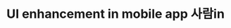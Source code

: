 ---
title: UI enhancement in mobile app 사람in
weight: 6
image_path: /assets/images/project/HCI.png
description: Proposed new interface and interaction system for current mobile application "사람in"
---